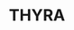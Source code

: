 ---
lastmod: '2025-04-06T06:05:20+00:00'
latitude: -35.84487627
layout: suburb
longitude: 144.7439889
postcode: '2731'
state: NSW
title: THYRA
url: /nsw/thyra/
---